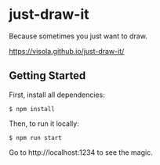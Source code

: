 # just-draw-it

Because sometimes you just want to draw.

https://visola.github.io/just-draw-it/

## Getting Started

First, install all dependencies:

```
$ npm install
```

Then, to run it locally:

```
$ npm run start
```

Go to http://localhost:1234 to see the magic.
